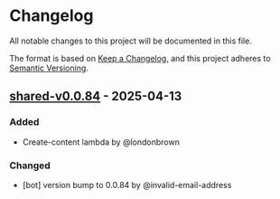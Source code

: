 # Changelog

All notable changes to this project will be documented in this file.

The format is based on [Keep a Changelog](https://keepachangelog.com/en/1.0.0/),
and this project adheres to [Semantic Versioning](https://semver.org/spec/v2.0.0.html).

## [shared-v0.0.84] - 2025-04-13

### Added
- Create-content lambda by @londonbrown

### Changed
- [bot] version bump to 0.0.84 by @invalid-email-address

[shared-v0.0.84]: https://github.com/londonbrown/blog-lambdas/compare/v0.0.83..shared-v0.0.84

<!-- generated by git-cliff -->
